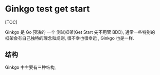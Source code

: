 # Ginkgo test get start

[TOC]

Ginkgo 是 Go 预演的 一个 测试框架(Get Start 先不用管 BDD), 通常一些特别的框架会有自己独特的理念和规则, 很不幸也很幸运 , Ginkgo 也是一样.

## 结构

Ginkgo 中主要有三种结构, 

